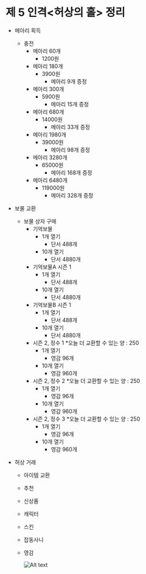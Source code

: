 # 제 5 인격<허상의 홀> 정리 


* 메아리 획득
  * 충전
    * 메아리 60개
      * 1200원
    * 메아리 180개
      * 3900원
        * 메아리 9개 증정
    * 메아리 300개
      * 5900원
        * 메아리 15개 증정
    * 메아리 680개
      * 14000원
        * 메아리 33개 증정
    * 메아리 1980개
      * 39000원
        * 메아리 98개 증정
    * 메아리 3280개
      * 65000원
        * 메아리 168개 증정
    * 메아리 6480개
      * 119000원
        * 메아리 328개 증정

* 보물 교환
  * 보물 상자 구매
    * 기억보물
      * 1개 열기
        * 단서 488개
      * 10개 열기
        * 단서 4880개 
    * 기억보물A 시즌 1
      * 1개 열기
        * 단서 488개
      * 10개 열기
        * 단서 4880개
    * 기억보물B 시즌 1
      * 1개 열기
        * 단서 488개
      * 10개 열기
        * 단서 4880개
    * 시즌 2, 정수 1
      *오늘 더 교환할 수 있는 양 : 250
        * 1개 열기
          * 영감 96개
        * 10개 열기
          * 영감 960개
    * 시즌 2, 정수 2
      *오늘 더 교환할 수 있는 양 : 250
        * 1개 열기
          * 영감 96개
        * 10개 열기
          * 영감 960개
    * 시즌 2, 정수 3
      *오늘 더 교환할 수 있는 양 : 250
        * 1개 열기
          * 영감 96개
        * 10개 열기
          * 영감 960개

* 허상 거래
  * 아이템 교환
   * 추천
   * 신상품
   * 캐릭터
   * 스킨
   * 잡동사니
   * 영감
    
    
 
  
      ![Alt text](https://postfiles.pstatic.net/MjAxODEwMDRfMjMy/MDAxNTM4NjMzMjA3MjUw.eW1zRsG40klqqxUevQf34QiMUZ9wNuCkgKYVOkZHL20g.DLVzZmRL037cWjOsuoFb9__hhAtZ6CTc85ImBT4zHmgg.JPEG.iju1633/%EC%B0%BD%EC%9D%98%EA%B3%B5.jpg?type=w773)
      
